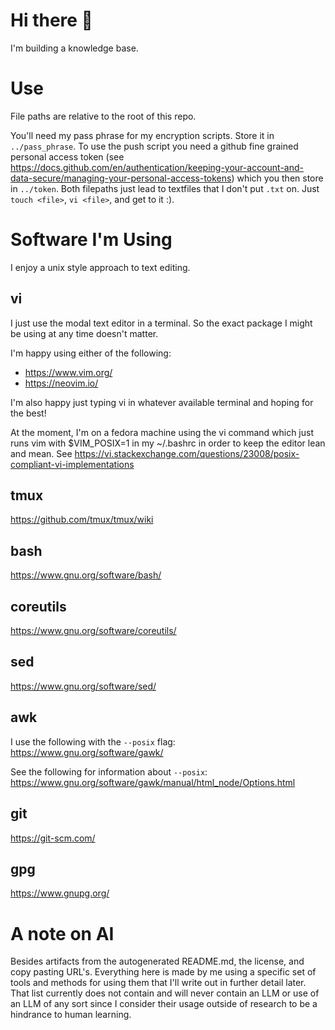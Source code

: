 # Hi there 👋

I'm building a knowledge base. 

# Use

File paths are relative to the root of this repo.

You'll need my pass phrase for my encryption scripts. Store it in 
`../pass_phrase`. To use the push script you need a github fine 
grained personal access token (see https://docs.github.com/en/authentication/keeping-your-account-and-data-secure/managing-your-personal-access-tokens)
which you then store in `../token`. Both filepaths just lead to textfiles that I don't put `.txt` on.
Just `touch <file>`, `vi <file>`, and get to it :). 

# Software I'm Using

I enjoy a unix style approach to text editing.

## vi

I just use the modal text editor in a terminal. So the exact package I might be using 
at any time doesn't matter. 

I'm happy using either of the following:
- https://www.vim.org/
- https://neovim.io/

I'm also happy just typing vi in whatever available terminal and hoping for the best!

At the moment, I'm on a fedora machine using the vi command which just runs vim 
with $VIM_POSIX=1 in my ~/.bashrc in order to keep the editor lean and mean. 
See https://vi.stackexchange.com/questions/23008/posix-compliant-vi-implementations

## tmux

https://github.com/tmux/tmux/wiki

## bash

https://www.gnu.org/software/bash/

## coreutils

https://www.gnu.org/software/coreutils/

## sed

https://www.gnu.org/software/sed/

## awk

I use the following with the `--posix` flag: 
https://www.gnu.org/software/gawk/

See the following for information about `--posix`:
https://www.gnu.org/software/gawk/manual/html_node/Options.html

## git

https://git-scm.com/

## gpg

https://www.gnupg.org/

# A note on AI

Besides artifacts from the autogenerated README.md, the license, and copy pasting 
URL's. Everything here is made by me using a specific set of tools and methods 
for using them that I'll write out in further detail later. That list 
currently does not contain and will never contain an LLM or use of an LLM of any 
sort since I consider their usage outside of research to be a hindrance to human 
learning.
